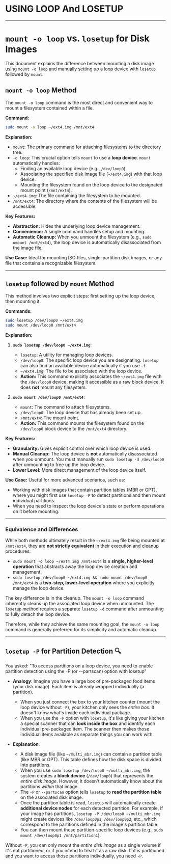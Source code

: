 # USING LOOP And LOSETUP

---

# `mount -o loop` vs. `losetup` for Disk Images

This document explains the difference between mounting a disk image using `mount -o loop` and manually setting up a loop device with `losetup` followed by `mount`.

## `mount -o loop` Method

The `mount -o loop` command is the most direct and convenient way to mount a filesystem contained within a file.

**Command:**

```bash
sudo mount -o loop ~/ext4.img /mnt/ext4
```

**Explanation:**

- `mount`: The primary command for attaching filesystems to the directory tree.
- `-o loop`: This crucial option tells `mount` to use a **loop device**. `mount` automatically handles:
  - Finding an available loop device (e.g., `/dev/loop0`).
  - Associating the specified disk image file (`~/ext4.img`) with that loop device.
  - Mounting the filesystem found on the loop device to the designated mount point (`/mnt/ext4`).
- `~/ext4.img`: The file containing the filesystem to be mounted.
- `/mnt/ext4`: The directory where the contents of the filesystem will be accessible.

**Key Features:**

- **Abstraction:** Hides the underlying loop device management.
- **Convenience:** A single command handles setup and mounting.
- **Automatic Cleanup:** When you unmount the filesystem (e.g., `sudo umount /mnt/ext4`), the loop device is automatically disassociated from the image file.

**Use Case:** Ideal for mounting ISO files, single-partition disk images, or any file that contains a recognizable filesystem.

---

## `losetup` followed by `mount` Method

This method involves two explicit steps: first setting up the loop device, then mounting it.

**Commands:**

```bash
sudo losetup /dev/loop0 ~/ext4.img
sudo mount /dev/loop0 /mnt/ext4
```

**Explanation:**

1.  **`sudo losetup /dev/loop0 ~/ext4.img`**:

    - `losetup`: A utility for managing loop devices.
    - `/dev/loop0`: The specific loop device you are designating. `losetup` can also find an available device automatically if you use `-f`.
    - `~/ext4.img`: The file to be associated with the loop device.
    - **Action:** This command explicitly associates the `~/ext4.img` file with the `/dev/loop0` device, making it accessible as a raw block device. It does **not** mount any filesystem.

2.  **`sudo mount /dev/loop0 /mnt/ext4`**:

    - `mount`: The command to attach filesystems.
    - `/dev/loop0`: The loop device that has already been set up.
    - `/mnt/ext4`: The mount point.
    - **Action:** This command mounts the filesystem found on the `/dev/loop0` block device to the `/mnt/ext4` directory.

**Key Features:**

- **Granularity:** Gives explicit control over which loop device is used.
- **Manual Cleanup:** The loop device is **not** automatically disassociated when you unmount. You must manually run `sudo losetup -d /dev/loop0` after unmounting to free up the loop device.
- **Lower Level:** More direct management of the loop device itself.

**Use Case:** Useful for more advanced scenarios, such as:

- Working with disk images that contain partition tables (MBR or GPT), where you might first use `losetup -P` to detect partitions and then mount individual partitions.
- When you need to inspect the loop device's state or perform operations on it before mounting.

---

### Equivalence and Differences

While both methods ultimately result in the `~/ext4.img` file being mounted at `/mnt/ext4`, they are **not strictly equivalent** in their execution and cleanup procedures:

- `sudo mount -o loop ~/ext4.img /mnt/ext4` is a **single, higher-level operation** that abstracts away the loop device creation and management.
- `sudo losetup /dev/loop0 ~/ext4.img && sudo mount /dev/loop0 /mnt/ext4` is a **two-step, lower-level operation** where you explicitly manage the loop device.

The key difference is in the cleanup. The `mount -o loop` command inherently cleans up the associated loop device when unmounted. The `losetup` method requires a separate `losetup -d` command after unmounting to fully detach the loop device.

Therefore, while they achieve the same mounting goal, the `mount -o loop` command is generally preferred for its simplicity and automatic cleanup.

---

## `losetup -P` for Partition Detection 🔍

You asked: "To access partitions on a loop device, you need to enable partition detection using the -P (or --partscan) option with losetup"

- **Analogy**: Imagine you have a large box of pre-packaged food items (your disk image). Each item is already wrapped individually (a partition).

  - When you just connect the box to your kitchen counter (mount the loop device without `-P`), your kitchen only sees the _entire box_. It doesn't know what's inside each individual package.
  - When you use the `-P` option with `losetup`, it's like giving your kitchen a special scanner that can **look inside the box** and identify each individual pre-packaged item. The scanner then makes those individual items available as separate things you can work with.

- **Explanation**:
  - A disk image file (like `~/multi_mbr.img`) can contain a partition table (like MBR or GPT). This table defines how the disk space is divided into partitions.
  - When you use `sudo losetup /dev/loop0 ~/multi_mbr.img`, the system creates a **block device** (`/dev/loop0`) that represents the _entire disk image_. However, it doesn't automatically know about the partitions _within_ that image.
  - The `-P` or `--partscan` option tells `losetup` to **read the partition table** on the associated disk image.
  - Once the partition table is read, `losetup` will automatically create **additional device nodes** for each detected partition. For example, if your image has partitions, `losetup -P /dev/loop0 ~/multi_mbr.img` might create devices like `/dev/loop0p1`, `/dev/loop0p2`, etc., which correspond to the partitions defined in the image's partition table.
  - You can then mount these partition-specific loop devices (e.g., `sudo mount /dev/loop0p1 /mnt/partition1`).

Without `-P`, you can only mount the _entire disk image_ as a single volume if it's not partitioned, or if you intend to treat it as a raw disk. If it _is_ partitioned and you want to access those partitions individually, you need `-P`.
